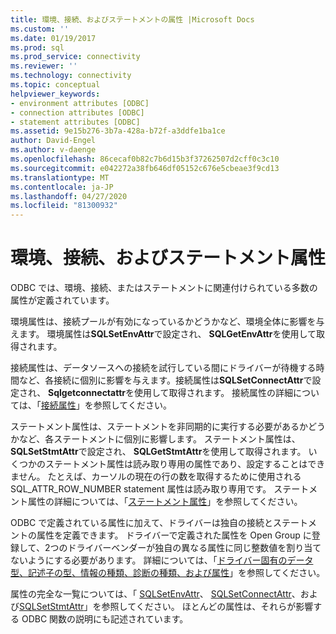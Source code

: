 ```yaml
---
title: 環境、接続、およびステートメントの属性 |Microsoft Docs
ms.custom: ''
ms.date: 01/19/2017
ms.prod: sql
ms.prod_service: connectivity
ms.reviewer: ''
ms.technology: connectivity
ms.topic: conceptual
helpviewer_keywords:
- environment attributes [ODBC]
- connection attributes [ODBC]
- statement attributes [ODBC]
ms.assetid: 9e15b276-3b7a-428a-b72f-a3ddfe1ba1ce
author: David-Engel
ms.author: v-daenge
ms.openlocfilehash: 86cecaf0b82c7b6d15b3f37262507d2cff0c3c10
ms.sourcegitcommit: e042272a38fb646df05152c676e5cbeae3f9cd13
ms.translationtype: MT
ms.contentlocale: ja-JP
ms.lasthandoff: 04/27/2020
ms.locfileid: "81300932"
---
```

# <a name="environment-connection-and-statement-attributes"></a>環境、接続、およびステートメント属性
ODBC では、環境、接続、またはステートメントに関連付けられている多数の属性が定義されています。  
  
 環境属性は、接続プールが有効になっているかどうかなど、環境全体に影響を与えます。 環境属性は**SQLSetEnvAttr**で設定され、 **SQLGetEnvAttr**を使用して取得されます。  
  
 接続属性は、データソースへの接続を試行している間にドライバーが待機する時間など、各接続に個別に影響を与えます。接続属性は**SQLSetConnectAttr**で設定され、 **Sqlgetconnectattr**を使用して取得されます。 接続属性の詳細については、「[接続属性](../../../odbc/reference/develop-app/connection-attributes.md)」を参照してください。  
  
 ステートメント属性は、ステートメントを非同期的に実行する必要があるかどうかなど、各ステートメントに個別に影響します。 ステートメント属性は、 **SQLSetStmtAttr**で設定され、 **SQLGetStmtAttr**を使用して取得されます。 いくつかのステートメント属性は読み取り専用の属性であり、設定することはできません。 たとえば、カーソルの現在の行の数を取得するために使用される SQL_ATTR_ROW_NUMBER statement 属性は読み取り専用です。 ステートメント属性の詳細については、「[ステートメント属性](../../../odbc/reference/develop-app/statement-attributes.md)」を参照してください。  
  
 ODBC で定義されている属性に加えて、ドライバーは独自の接続とステートメントの属性を定義できます。 ドライバーで定義された属性を Open Group に登録して、2つのドライバーベンダーが独自の異なる属性に同じ整数値を割り当てないようにする必要があります。 詳細については、「[ドライバー固有のデータ型、記述子の型、情報の種類、診断の種類、および属性](../../../odbc/reference/develop-app/driver-specific-data-types-descriptor-information-diagnostic.md)」を参照してください。  
  
 属性の完全な一覧については、「 [SQLSetEnvAttr](../../../odbc/reference/syntax/sqlsetenvattr-function.md)、 [SQLSetConnectAttr](../../../odbc/reference/syntax/sqlsetconnectattr-function.md)、および[SQLSetStmtAttr](../../../odbc/reference/syntax/sqlsetstmtattr-function.md)」を参照してください。 ほとんどの属性は、それらが影響する ODBC 関数の説明にも記述されています。
